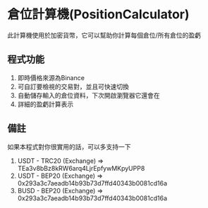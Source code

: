 # 倉位計算機(PositionCalculator)
此計算機使用於加密貨幣，它可以幫助你計算每個倉位/所有倉位的盈虧

## 程式功能
1. 即時價格來源為Binance
2. 可自訂要檢視的交易對，並且可快速切換
3. 自動儲存輸入的倉位資料，下次開啟瀏覽器它還會在
4. 詳細的盈虧計算表示


## 備註
如果本程式對你很實用的話，可以多支持一下
1. USDT - TRC20 (Exchange) => TEa3v8bBz8kRW6arq4LjrEpfywMKpyUPP8
2. USDT - BEP20 (Exchange) => 0x293a3c7aeadb14b93b73d7ffd40343b0081cd16a
3. BUSD - BEP20 (Exchange) => 0x293a3c7aeadb14b93b73d7ffd40343b0081cd16a

